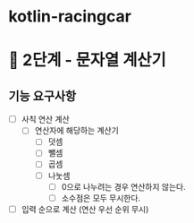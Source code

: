# kotlin-racingcar

# 🚀 2단계 - 문자열 계산기

## 기능 요구사항
- [ ] 사칙 연산 계산
  - [ ] 연산자에 해당하는 계산기
    - [ ] 덧셈
    - [ ] 뺄셈
    - [ ] 곱셈
    - [ ] 나눗셈
      - [ ] 0으로 나누려는 경우 연산하지 않는다.
      - [ ] 소수점은 모두 무시한다.
- [ ] 입력 순으로 계산 (연산 우선 순위 무시)
